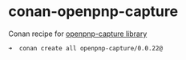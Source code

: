 # conan-openpnp-capture

Conan recipe for [openpnp-capture library](https://github.com/openpnp/openpnp-capture)

```
➜  conan create all openpnp-capture/0.0.22@
```